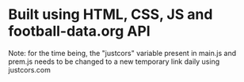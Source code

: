 # Built using HTML, CSS, JS and football-data.org API

Note: for the time being, the "justcors" variable present in main.js and prem.js needs to be changed to a new temporary link daily using justcors.com 
